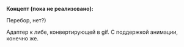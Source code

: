**Концепт (пока не реализовано):**

Перебор, нет?)

Адаптер к либе, конвертирующей в gif. С поддержкой анимации, конечно же.